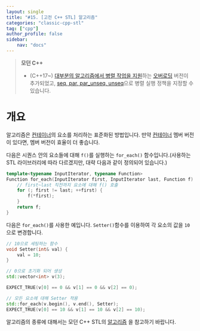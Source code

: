 ```yaml
---
layout: single
title: "#15. [고전 C++ STL] 알고리즘"
categories: "classic-cpp-stl"
tag: ["cpp"]
author_profile: false
sidebar: 
    nav: "docs"
---
```


> **모던 C++**
> * (C++17~) [대부분의 알고리즘에서 병렬 작업을 지원](https://tango1202.github.io/mordern-cpp-stl/mordern-cpp-stl-parallel-algorithm/)하는 [오버로딩](https://tango1202.github.io/classic-cpp-guide/classic-cpp-guide-function/#%ED%95%A8%EC%88%98-%EC%98%A4%EB%B2%84%EB%A1%9C%EB%94%A9) 버전이 추가되었고, [seq, par, par_unseq, unseq](https://tango1202.github.io/mordern-cpp-stl/mordern-cpp-stl-parallel-algorithm/#%EC%8B%A4%ED%96%89-%EC%A0%95%EC%B1%85)으로 병렬 실행 정책을 지정할 수 있습니다.

# 개요

알고리즘은 [컨테이너](https://tango1202.github.io/classic-cpp-stl/classic-cpp-stl-container/)의 요소를 처리하는 표준화된 방법입니다. 만약 [컨테이너](https://tango1202.github.io/classic-cpp-stl/classic-cpp-stl-container/) 멤버 버전이 있다면, 멤버 버전이 효율이 더 좋습니다.

다음은 시퀀스 안의 요소들에 대해 `f()`를 실행하는 `for_each()` 함수입니다.(사용하는 STL 라이브러리에 따라 다르겠지만, 대략 다음과 같이 정의되어 있습니다.)

```cpp
template<typename InputIterator, typename Function>
Function for_each(InputIterator first, InputIterator last, Function f) {
    // first~last 직전까지 요소에 대해 f() 호출
    for (; first != last; ++first) { 
        f(*first);
    }
    return f; 
}
```

다음은 `for_each()`를 사용한 예입니다. `Setter()`함수를 이용하여 각 요소의 값을 `10`으로 변경합니다.

```cpp
// 10으로 세팅하는 함수
void Setter(int& val) {
    val = 10;
}

// 0으로 초기화 되어 생성
std::vector<int> v(3);

EXPECT_TRUE(v[0] == 0 && v[1] == 0 && v[2] == 0);

// 모든 요소에 대해 Setter 적용
std::for_each(v.begin(), v.end(), Setter);
EXPECT_TRUE(v[0] == 10 && v[1] == 10 && v[2] == 10); 
```

알고리즘의 종류에 대해서는 모던 C++ STL의 [알고리즘](https://tango1202.github.io/mordern-cpp-stl/mordern-cpp-stl-algorithm/) 을 참고하기 바랍니다.

